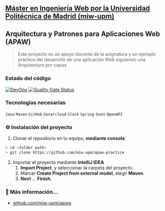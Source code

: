 ## [Máster en Ingeniería Web por la Universidad Politécnica de Madrid (miw-upm)](http://miw.etsisi.upm.es)
## Arquitectura y Patrones para Aplicaciones Web (APAW)
> Este proyecto es un apoyo docente de la asignatura y un ejemplo práctico del desarrollo de una aplicación Web siguiendo una Arquitectura por capas

### Estado del código
[![DevOps](https://github.com/miw-upm/apaw-practice/actions/workflows/test-sonar.yml/badge.svg)](https://github.com/miw-upm/apaw-practice/actions/workflows/test-sonar.yml)
[![Quality Gate Status](https://sonarcloud.io/api/project_badges/measure?project=es.upm.miw%3Aapaw-practice&metric=alert_status)](https://sonarcloud.io/dashboard?id=es.upm.miw%3Aapaw-practice)

### Tecnologías necesarias
`Java` `Maven` `GitHub` `Sonarcloud` `Slack` `Spring-boot` `OpenAPI`

### :gear: Instalación del proyecto
1. Clonar el repositorio en tu equipo, **mediante consola**:
```sh
> cd <folder path>
> git clone https://github.com/miw-upm/apaw-practice
```
2. Importar el proyecto mediante **IntelliJ IDEA**
   1. **Import Project**, y seleccionar la carpeta del proyecto.
   1. Marcar **Create Project from external model**, elegir **Maven**.
   1. **Next** … **Finish**.

### :book: Más información...
* [github.com/miw-upm/apaw](https://github.com/miw-upm/apaw)   

